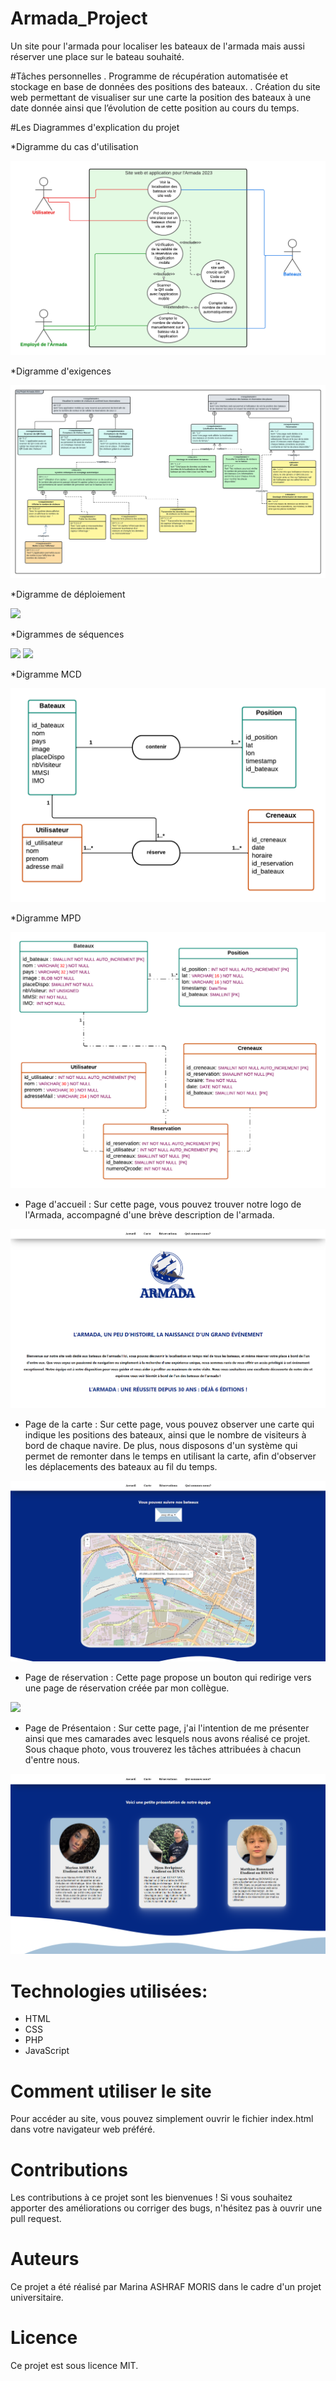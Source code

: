 # Armada_Project
Un site pour l'armada pour localiser les bateaux de l'armada mais aussi réserver une place sur le bateau souhaité. 

#Tâches personnelles
. Programme de récupération automatisée et stockage en base de données des positions des bateaux.
. Création du site web permettant de visualiser sur une carte la position des bateaux à une date donnée ainsi que l’évolution de cette position au cours du temps.

#Les Diagrammes d'explication du projet

*Digramme du cas d'utilisation

![](img/Diagrammedecasd'utilisation.png)

*Digramme d'exigences

![](img/Diagrammed'Exigence.png)

*Digramme de déploiement

![](img/Diagrammedéploiement.png)

*Digrammes de séquences

![](img/DiagrammeSéquence1.png)
![](img/DiagrammeSéquence2.png)

*Digramme MCD

![](img/DiagrammeMCD.png)


*Digramme MPD

![](img/DiagrammeMPD.png)

* Page d'accueil : Sur cette page, vous pouvez trouver notre logo de l'Armada, accompagné d'une brève description de l'armada.
  
![](img/acceuil.PNG)

* Page de la carte : Sur cette page, vous pouvez observer une carte qui indique les positions des bateaux, ainsi que le nombre de visiteurs à bord de chaque navire. De plus, nous disposons d'un système qui permet de remonter dans le temps en utilisant la carte, afin d'observer les déplacements des bateaux au fil du temps.
  
![](img/carte.png)

* Page de réservation : Cette page propose un bouton qui redirige vers une page de réservation créée par mon collègue.
  
![](img/Réservation.PNG)

* Page de Présentaion : Sur cette page, j'ai l'intention de me présenter ainsi que mes camarades avec lesquels nous avons réalisé ce projet. Sous chaque photo, vous trouverez les tâches attribuées à chacun d'entre nous.
  
![](img/presentationPNG.PNG)

# Technologies utilisées:
* HTML
* CSS
* PHP
* JavaScript

# Comment utiliser le site
Pour accéder au site, vous pouvez simplement ouvrir le fichier index.html dans votre navigateur web préféré.

# Contributions
Les contributions à ce projet sont les bienvenues ! Si vous souhaitez apporter des améliorations ou corriger des bugs, n'hésitez pas à ouvrir une pull request.

# Auteurs
Ce projet a été réalisé par Marina ASHRAF MORIS dans le cadre d'un projet universitaire.

# Licence
Ce projet est sous licence MIT.
